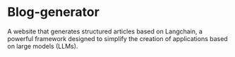 # Blog-generator
A website that generates structured articles based on Langchain, a powerful framework designed to simplify the creation of applications based on large models (LLMs).
